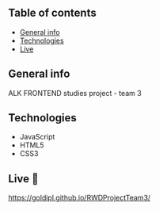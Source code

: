 ## Table of contents
* [General info](#general-info)
* [Technologies](#technologies)
* [Live](#live-star2)

## General info
ALK FRONTEND studies project - team 3

## Technologies
* JavaScript
* HTML5
* CSS3

## Live :star2:
https://goldipl.github.io/RWDProjectTeam3/